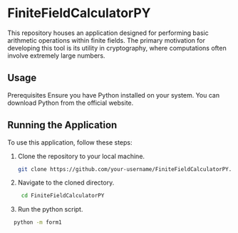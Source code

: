 # FiniteFieldCalculatorPY

This repository houses an application designed for performing basic arithmetic operations within finite fields. The primary motivation for developing this tool is its utility in cryptography, where computations often involve extremely large numbers.

## Usage
Prerequisites
Ensure you have Python installed on your system. You can download Python from the official website.

## Running the Application
To use this application, follow these steps:

1. Clone the repository to your local machine.

    ```bash
    git clone https://github.com/your-username/FiniteFieldCalculatorPY.git
    ```

2. Navigate to the cloned directory.
   ```bash
    cd FiniteFieldCalculatorPY
    ```
3. Run the python script.
  ```bash
    python -m form1
